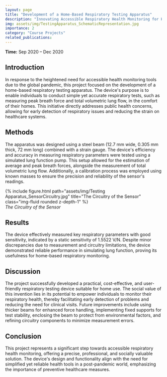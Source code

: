 ```yaml
---
layout: page
title: "Development of a Home-Based Respiratory Testing Apparatus"
description: "Innovating Accessible Respiratory Health Monitoring for Home Use"
img: assets/img/TestingApparatus_SchematicRepresentation.jpg
importance: 2
category: "Course Projects"
related_publications:
---
```


<strong>Time:</strong> Sep 2020 – Dec 2020

## Introduction

In response to the heightened need for accessible health monitoring tools due to the global pandemic, this project focused on the development of a home-based respiratory testing apparatus. The device's purpose is to enable individuals to conduct simple yet accurate respiratory tests, such as measuring peak breath force and total volumetric lung flow, in the comfort of their homes. This initiative directly addresses public health concerns, allowing for early detection of respiratory issues and reducing the strain on healthcare systems.

## Methods

The apparatus was designed using a steel beam (12.7 mm wide, 0.305 mm thick, 72 mm long) combined with a strain gauge. The device's efficiency and accuracy in measuring respiratory parameters were tested using a simulated lung function pump. This setup allowed for the estimation of average and peak breath forces, alongside the measurement of total volumetric lung flow. Additionally, a calibration process was employed using known masses to ensure the precision and reliability of the sensor's readings.

<div class="row">
    <div class="col-sm mt-3 mt-md-0">
        {% include figure.html path="assets/img/Testing Apparatus_SensorCircuitry.jpg" title="The Circuitry of the Sensor" class="img-fluid rounded z-depth-1" %}
    </div>
</div>
<div class="caption">
    <em>The Circuitry of the Sensor</em>
</div>

## Results

The device effectively measured key respiratory parameters with good sensitivity, indicated by a static sensitivity of 1.5522 V/N. Despite minor discrepancies due to measurement and circuitry limitations, the device demonstrated reliable performance in simulating lung function, proving its usefulness for home-based respiratory monitoring.

## Discussion

The project successfully developed a practical, cost-effective, and user-friendly respiratory testing device suitable for home use. The social value of this invention lies in its potential to empower individuals to monitor their respiratory health, thereby facilitating early detection of problems and reducing the need for clinical visits. Future improvements include using thicker beams for enhanced force handling, implementing fixed supports for test stability, enclosing the beam to protect from environmental factors, and refining circuitry components to minimize measurement errors.

## Conclusion

This project represents a significant step towards accessible respiratory health monitoring, offering a precise, professional, and socially valuable solution. The device's design and functionality align with the need for simplified yet reliable health tools in a post-pandemic world, emphasizing the importance of preventive healthcare measures.